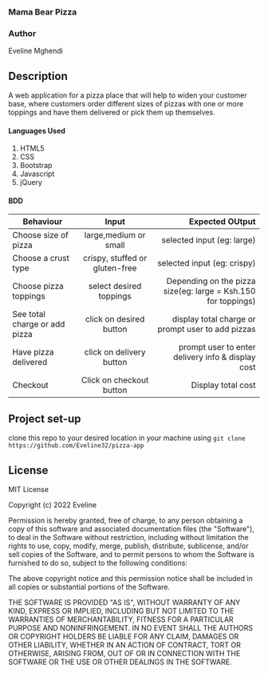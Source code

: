 ### **Mama Bear Pizza**

### Author
Eveline Mghendi

## Description
A web application for a pizza place that will help to widen your customer base, where customers order different sizes of pizzas with one or more toppings and have them delivered or pick them up themselves. 
#### **Languages Used**
1. HTML5 
2. CSS
3. Bootstrap
4. Javascript
5. jQuery

#### **BDD**
| Behaviour            | Input                | Expected OUtput  |
| ---------------------|:--------------------:| ----------------:|
| Choose size of pizza | large,medium or small | selected input (eg: large) |
| Choose a crust type  | crispy, stuffed or gluten-free |  selected input (eg: crispy) |
| Choose pizza toppings| select desired toppings |    Depending on the pizza size(eg: large = Ksh.150 for toppings) |
| See total charge or add pizza | click on desired button | display total charge or prompt user to add pizzas |
| Have pizza delivered | click on delivery button | prompt user to enter delivery info & display cost |
| Checkout | Click on checkout button | Display total cost |

## Project set-up
clone this repo to your desired location in your machine using
`git clone https://github.com/Eveline32/pizza-app`
## License
MIT License

Copyright (c) 2022 Eveline

Permission is hereby granted, free of charge, to any person obtaining a copy
of this software and associated documentation files (the "Software"), to deal
in the Software without restriction, including without limitation the rights
to use, copy, modify, merge, publish, distribute, sublicense, and/or sell
copies of the Software, and to permit persons to whom the Software is
furnished to do so, subject to the following conditions:

The above copyright notice and this permission notice shall be included in all
copies or substantial portions of the Software.

THE SOFTWARE IS PROVIDED "AS IS", WITHOUT WARRANTY OF ANY KIND, EXPRESS OR
IMPLIED, INCLUDING BUT NOT LIMITED TO THE WARRANTIES OF MERCHANTABILITY,
FITNESS FOR A PARTICULAR PURPOSE AND NONINFRINGEMENT. IN NO EVENT SHALL THE
AUTHORS OR COPYRIGHT HOLDERS BE LIABLE FOR ANY CLAIM, DAMAGES OR OTHER
LIABILITY, WHETHER IN AN ACTION OF CONTRACT, TORT OR OTHERWISE, ARISING FROM,
OUT OF OR IN CONNECTION WITH THE SOFTWARE OR THE USE OR OTHER DEALINGS IN THE
SOFTWARE.
